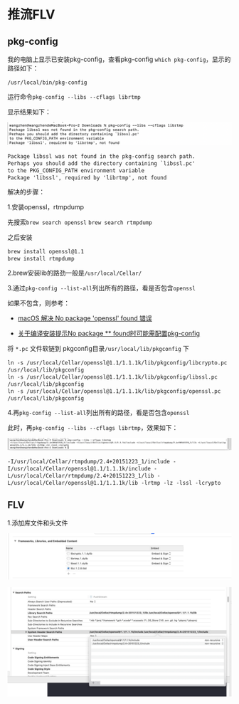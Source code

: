 # 推流FLV



## pkg-config

我的电脑上显示已安装pkg-config，查看pkg-config `which pkg-config`，显示的路径如下：

```shell
/usr/local/bin/pkg-config
```

运行命令`pkg-config --libs --cflags librtmp`

显示结果如下：

![112](https://github.com/winfredzen/VideoAudio/blob/main/Basic/image/112.png)

```
Package libssl was not found in the pkg-config search path.
Perhaps you should add the directory containing `libssl.pc'
to the PKG_CONFIG_PATH environment variable
Package 'libssl', required by 'librtmp', not found
```



解决的步骤：

1.安装openssl，rtmpdump

先搜索`brew search openssl` `brew search rtmpdump`

之后安装

```shell
brew install openssl@1.1
brew install rtmpdump
```

2.brew安装lib的路劲一般是`/usr/local/Cellar/`

3.通过`pkg-config --list-all`列出所有的路径，看是否包含`openssl`

如果不包含，则参考：

+ [macOS 解决 No package 'openssl' found 错误](https://segmentfault.com/a/1190000040421959)

+ [关于编译安装提示No package ** found时可能需配置pkg-config](https://blog.csdn.net/lsg9012/article/details/106117895)



将 `*.pc` 文件软链到 pkgconfig目录`/usr/local/lib/pkgconfig` 下

```shell
ln -s /usr/local/Cellar/openssl@1.1/1.1.1k/lib/pkgconfig/libcrypto.pc /usr/local/lib/pkgconfig
ln -s /usr/local/Cellar/openssl@1.1/1.1.1k/lib/pkgconfig/libssl.pc /usr/local/lib/pkgconfig
ln -s /usr/local/Cellar/openssl@1.1/1.1.1k/lib/pkgconfig/openssl.pc /usr/local/lib/pkgconfig
```

4.再`pkg-config --list-all`列出所有的路径，看是否包含`openssl`



此时，再`pkg-config --libs --cflags librtmp`，效果如下：

![113](https://github.com/winfredzen/VideoAudio/blob/main/Basic/image/113.png)

```shell
-I/usr/local/Cellar/rtmpdump/2.4+20151223_1/include -I/usr/local/Cellar/openssl@1.1/1.1.1k/include -L/usr/local/Cellar/rtmpdump/2.4+20151223_1/lib -L/usr/local/Cellar/openssl@1.1/1.1.1k/lib -lrtmp -lz -lssl -lcrypto
```



## FLV

1.添加库文件和头文件

![114](https://github.com/winfredzen/VideoAudio/blob/main/Basic/image/114.png)

![115](https://github.com/winfredzen/VideoAudio/blob/main/Basic/image/115.png)

















